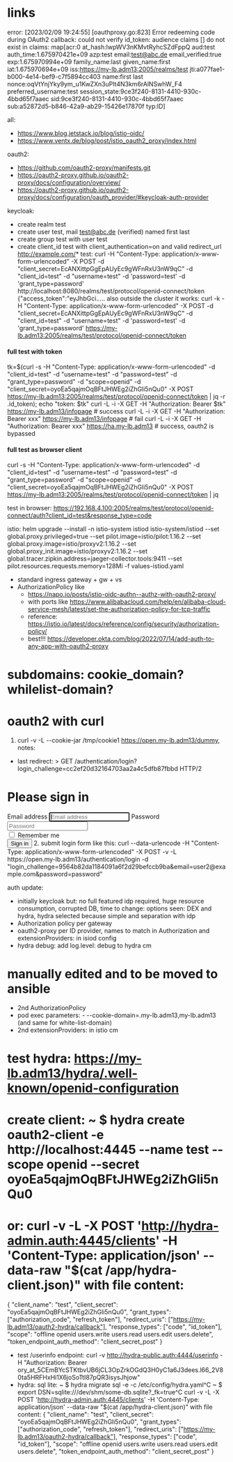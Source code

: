 # links

error:
[2023/02/09 19:24:55] [oauthproxy.go:823] Error redeeming code during OAuth2 callback: could not verify id_token: audience claims [] do not exist in claims: map[acr:0 at_hash:lwpWV3nKMvtRyhcSZdFppQ aud:test auth_time:1.675970421e+09 azp:test email:test@abc.de email_verified:true exp:1.675970994e+09 family_name:last given_name:first iat:1.675970694e+09 iss:https://my-lb.adm13:2005/realms/test jti:a077fae1-b000-4e14-bef9-c7f5894cc403 name:first last nonce:oqVtYnjYky9ym_u1KwZXn3uPlt4N3km6rAlNSwhW_F4 preferred_username:test session_state:9ce3f240-8131-4410-930c-4bbd65f7aaec sid:9ce3f240-8131-4410-930c-4bbd65f7aaec sub:a52872d5-b846-42a9-ab29-15426e17870f typ:ID]


all: 
- https://www.blog.jetstack.io/blog/istio-oidc/
- https://www.ventx.de/blog/post/istio_oauth2_proxy/index.html

oauth2:
- https://github.com/oauth2-proxy/manifests.git
- https://oauth2-proxy.github.io/oauth2-proxy/docs/configuration/overview/ 
- https://oauth2-proxy.github.io/oauth2-proxy/docs/configuration/oauth_provider/#keycloak-auth-provider

keycloak:
- create realm test
- create user test, mail test@abc.de (verified) named first last
- create group test with user test
- create client_id test with client_authentication=on and valid redirect_url http://example.com/*
test: 
curl -H "Content-Type: application/x-www-form-urlencoded" -X POST -d "client_secret=EcANXittpGgEpAUyEc9gWFnRxU3nW9qC" -d "client_id=test" -d "username=test"  -d 'password=test' -d 'grant_type=password'  http://localhost:8080/realms/test/protocol/openid-connect/token
{"access_token":"eyJhbGci.....
also outside the cluster it works:
curl -k -H "Content-Type: application/x-www-form-urlencoded" -X POST -d "client_secret=EcANXittpGgEpAUyEc9gWFnRxU3nW9qC" -d "client_id=test" -d "username=test"  -d 'password=test' -d 'grant_type=password'  https://my-lb.adm13:2005/realms/test/protocol/openid-connect/token

#### full test with token
tk=$(curl -s -H "Content-Type: application/x-www-form-urlencoded" -d "client_id=test" -d "username=test" -d "password=test" -d "grant_type=password" -d "scope=openid" -d "client_secret=oyoEa5qajmOqBFtJHWEg2iZhGli5nQu0" -X POST https://my-lb.adm13:2005/realms/test/protocol/openid-connect/token | jq -r .id_token); echo "token: $tk"
curl -L -i -X GET -H "Authorization: Bearer $tk" https://my-lb.adm13/infopage # success
curl -L -i -X GET -H "Authorization: Bearer xxx" https://my-lb.adm13/infopage # fail
curl -L -i -X GET -H "Authorization: Bearer xxx" https://ha.my-lb.adm13 # success, oauth2 is bypassed

#### full test as browser client
 curl -s -H "Content-Type: application/x-www-form-urlencoded" -d "client_id=test" -d "username=test" -d "password=test" -d "grant_type=password" -d "scope=openid" -d "client_secret=oyoEa5qajmOqBFtJHWEg2iZhGli5nQu0" -X POST https://my-lb.adm13:2005/realms/test/protocol/openid-connect/token | jq

test in browser: https://192.168.4.100:2005/realms/test/protocol/openid-connect/auth?client_id=test&response_type=code

istio: 
helm upgrade --install -n istio-system istiod istio-system/istiod --set global.proxy.privileged=true --set pilot.image=istio/pilot:1.16.2 --set global.proxy.image=istio/proxyv2:1.16.2 --set global.proxy_init.image=istio/proxyv2:1.16.2 --set global.tracer.zipkin.address=jaeger-collector.tools:9411 --set pilot.resources.requests.memory=128Mi -f values-istiod.yaml 
  - standard ingress gateway + gw + vs
  - AuthorizationPolicy like
    - https://napo.io/posts/istio-oidc-authn--authz-with-oauth2-proxy/
    - with ports like https://www.alibabacloud.com/help/en/alibaba-cloud-service-mesh/latest/set-the-authorization-policy-for-tcp-traffic
    - reference: https://istio.io/latest/docs/reference/config/security/authorization-policy/
    - best!!! https://developer.okta.com/blog/2022/07/14/add-auth-to-any-app-with-oauth2-proxy

# subdomains: cookie_domain? whilelist-domain?

# oauth2 with curl
1. curl -v -L --cookie-jar /tmp/cookie1 https://open.my-lb.adm13/dummy, notes:
- last redirect: > GET /authentication/login?login_challenge=cc2ef20d32164703aa2a4c5dfb87fbbd HTTP/2
<form class="form-signin" method="post" action="/authentication/login">
    <h1 class="h3 mb-3 font-weight-normal">Please sign in</h1>
    <input type="hidden" name="login_challenge" value="cc2ef20d32164703aa2a4c5dfb87fbbd">
    <label for="inputEmail" class="sr-only">Email address</label>
    <input type="email" id="inputEmail" class="form-control" name="email" placeholder="Email address" required autofocus>
    <label for="inputPassword" class="sr-only">Password</label>
    <input type="password" id="inputPassword" class="form-control" name="password" placeholder="Password" required>
    <div class="checkbox mb-3">
        <label>
            <input type="checkbox" name="remember_me" value="true"> Remember me
        </label>
    </div>
    <button class="btn btn-lg btn-primary btn-block" type="submit">Sign in</button>
2. submit login form like this: curl  --data-urlencode -H "Content-Type: application/x-www-form-urlencoded"  -X POST -v -L https://open.my-lb.adm13/authentication/login -d "login_challenge=9564b82da1184091a6f2d29befccb9ba&email=user2@example.com&password=password" 


auth update:
- initially keycloak but: no full featured idp required, huge resource consumption, corrupted DB, time to change: options seen: DEX and hydra, hydra selected because simple and separation with idp
- Authorization policy per gateway
- oauth2-proxy per ID provider, names to match in Authorization and extensionProviders: in isiod config
- hydra debug: add log.level: debug to hydra cm
# manually edited and to be moved to ansible
- 2nd AuthorizationPolicy
- pod exec parameters:         - --cookie-domain=.my-lb.adm13,my-lb.adm13 (and same for white-list-domain)
- 2nd extensionProviders: in istio cm
# test hydra: https://my-lb.adm13/hydra/.well-known/openid-configuration
# create client: ~ $ hydra create oauth2-client -e http://localhost:4445 --name test --scope openid --secret oyoEa5qajmOqBFtJHWEg2iZhGli5nQu0
# or:  curl -v -L -X POST 'http://hydra-admin.auth:4445/clients' -H 'Content-Type: application/json'  --data-raw "$(cat /app/hydra-client.json)" with file content:
{
    "client_name": "test",
    "client_secret": "oyoEa5qajmOqBFtJHWEg2iZhGli5nQu0",
    "grant_types": ["authorization_code", "refresh_token"],
    "redirect_uris": ["https://my-lb.adm13/oauth2-hydra/callback"],
    "response_types": ["code", "id_token"],
    "scope": "offline openid users.write users.read users.edit users.delete",
    "token_endpoint_auth_method": "client_secret_post"
}
- test /userinfo endpoint: curl -v http://hydra-public.auth:4444/userinfo -H "Authorization: Bearer ory_at_5CEmBYcSTKtbvUB6jCL3OpZrkOGdQ3H0yC1a6J3dees.l66_2V80ta5HRFHxHi1X6joSoTtI87pQR3isysJhjow"
- hydra: sql lite: ~ $ hydra migrate sql -e -c /etc/config/hydra.yaml^C
~ $ export DSN=sqlite:///dev/shm/some-db.sqlite?_fk=true^C
 curl -v -L -X POST 'http://hydra-admin.auth:4445/clients' -H 'Content-Type: application/json'  --data-raw "$(cat /app/hydra-client.json)" with file content:
{
    "client_name": "test",
    "client_secret": "oyoEa5qajmOqBFtJHWEg2iZhGli5nQu0", 
    "grant_types": ["authorization_code", "refresh_token"],
    "redirect_uris": ["https://my-lb.adm13/oauth2-hydra/callback"],
    "response_types": ["code", "id_token"],
    "scope": "offline openid users.write users.read users.edit users.delete",
    "token_endpoint_auth_method": "client_secret_post"
}   
